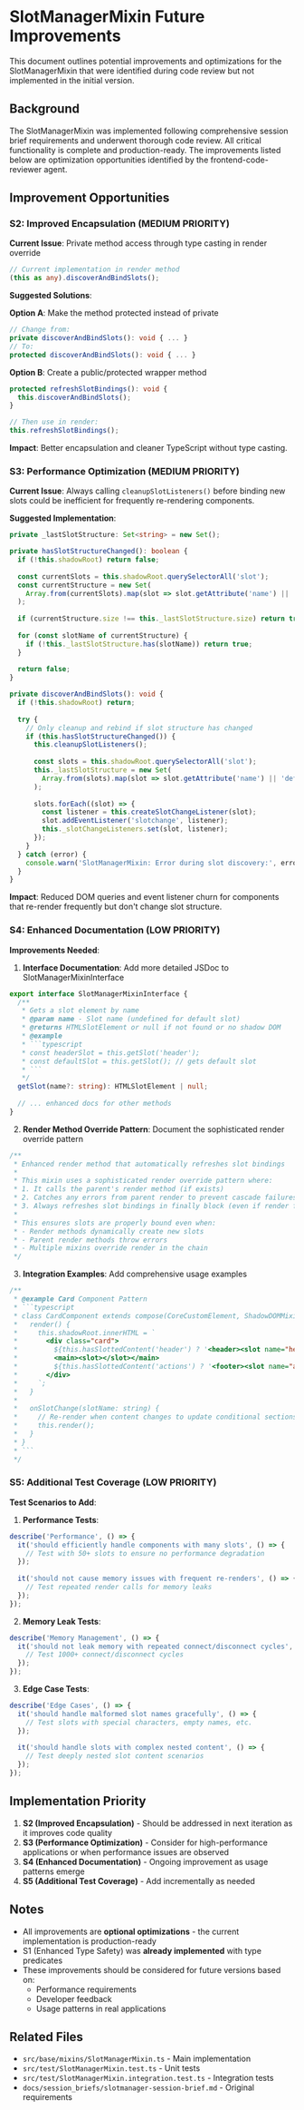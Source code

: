 # SlotManagerMixin Future Improvements

This document outlines potential improvements and optimizations for the SlotManagerMixin that were identified during code review but not implemented in the initial version.

## Background

The SlotManagerMixin was implemented following comprehensive session brief requirements and underwent thorough code review. All critical functionality is complete and production-ready. The improvements listed below are optimization opportunities identified by the frontend-code-reviewer agent.

## Improvement Opportunities

### S2: Improved Encapsulation (MEDIUM PRIORITY)

**Current Issue**: Private method access through type casting in render override
```typescript
// Current implementation in render method
(this as any).discoverAndBindSlots();
```

**Suggested Solutions**:

**Option A**: Make the method protected instead of private
```typescript
// Change from:
private discoverAndBindSlots(): void { ... }
// To:
protected discoverAndBindSlots(): void { ... }
```

**Option B**: Create a public/protected wrapper method
```typescript
protected refreshSlotBindings(): void {
  this.discoverAndBindSlots();
}

// Then use in render:
this.refreshSlotBindings();
```

**Impact**: Better encapsulation and cleaner TypeScript without type casting.

### S3: Performance Optimization (MEDIUM PRIORITY)

**Current Issue**: Always calling `cleanupSlotListeners()` before binding new slots could be inefficient for frequently re-rendering components.

**Suggested Implementation**:
```typescript
private _lastSlotStructure: Set<string> = new Set();

private hasSlotStructureChanged(): boolean {
  if (!this.shadowRoot) return false;
  
  const currentSlots = this.shadowRoot.querySelectorAll('slot');
  const currentStructure = new Set(
    Array.from(currentSlots).map(slot => slot.getAttribute('name') || 'default')
  );
  
  if (currentStructure.size !== this._lastSlotStructure.size) return true;
  
  for (const slotName of currentStructure) {
    if (!this._lastSlotStructure.has(slotName)) return true;
  }
  
  return false;
}

private discoverAndBindSlots(): void {
  if (!this.shadowRoot) return;
  
  try {
    // Only cleanup and rebind if slot structure has changed
    if (this.hasSlotStructureChanged()) {
      this.cleanupSlotListeners();
      
      const slots = this.shadowRoot.querySelectorAll('slot');
      this._lastSlotStructure = new Set(
        Array.from(slots).map(slot => slot.getAttribute('name') || 'default')
      );
      
      slots.forEach((slot) => {
        const listener = this.createSlotChangeListener(slot);
        slot.addEventListener('slotchange', listener);
        this._slotChangeListeners.set(slot, listener);
      });
    }
  } catch (error) {
    console.warn('SlotManagerMixin: Error during slot discovery:', error);
  }
}
```

**Impact**: Reduced DOM queries and event listener churn for components that re-render frequently but don't change slot structure.

### S4: Enhanced Documentation (LOW PRIORITY)

**Improvements Needed**:

1. **Interface Documentation**: Add more detailed JSDoc to SlotManagerMixinInterface
```typescript
export interface SlotManagerMixinInterface {
  /**
   * Gets a slot element by name
   * @param name - Slot name (undefined for default slot)
   * @returns HTMLSlotElement or null if not found or no shadow DOM
   * @example
   * ```typescript
   * const headerSlot = this.getSlot('header');
   * const defaultSlot = this.getSlot(); // gets default slot
   * ```
   */
  getSlot(name?: string): HTMLSlotElement | null;
  
  // ... enhanced docs for other methods
}
```

2. **Render Method Override Pattern**: Document the sophisticated render override pattern
```typescript
/**
 * Enhanced render method that automatically refreshes slot bindings
 * 
 * This mixin uses a sophisticated render override pattern where:
 * 1. It calls the parent's render method (if exists)
 * 2. Catches any errors from parent render to prevent cascade failures
 * 3. Always refreshes slot bindings in finally block (even if render failed)
 * 
 * This ensures slots are properly bound even when:
 * - Render methods dynamically create new slots
 * - Parent render methods throw errors
 * - Multiple mixins override render in the chain
 */
```

3. **Integration Examples**: Add comprehensive usage examples
```typescript
/**
 * @example Card Component Pattern
 * ```typescript
 * class CardComponent extends compose(CoreCustomElement, ShadowDOMMixin, SlotManagerMixin) {
 *   render() {
 *     this.shadowRoot.innerHTML = `
 *       <div class="card">
 *         ${this.hasSlottedContent('header') ? '<header><slot name="header"></slot></header>' : ''}
 *         <main><slot></slot></main>
 *         ${this.hasSlottedContent('actions') ? '<footer><slot name="actions"></slot></footer>' : ''}
 *       </div>
 *     `;
 *   }
 * 
 *   onSlotChange(slotName: string) {
 *     // Re-render when content changes to update conditional sections
 *     this.render();
 *   }
 * }
 * ```
 */
```

### S5: Additional Test Coverage (LOW PRIORITY)

**Test Scenarios to Add**:

1. **Performance Tests**:
```typescript
describe('Performance', () => {
  it('should efficiently handle components with many slots', () => {
    // Test with 50+ slots to ensure no performance degradation
  });
  
  it('should not cause memory issues with frequent re-renders', () => {
    // Test repeated render calls for memory leaks
  });
});
```

2. **Memory Leak Tests**:
```typescript
describe('Memory Management', () => {
  it('should not leak memory with repeated connect/disconnect cycles', () => {
    // Test 1000+ connect/disconnect cycles
  });
});
```

3. **Edge Case Tests**:
```typescript
describe('Edge Cases', () => {
  it('should handle malformed slot names gracefully', () => {
    // Test slots with special characters, empty names, etc.
  });
  
  it('should handle slots with complex nested content', () => {
    // Test deeply nested slot content scenarios
  });
});
```

## Implementation Priority

1. **S2 (Improved Encapsulation)** - Should be addressed in next iteration as it improves code quality
2. **S3 (Performance Optimization)** - Consider for high-performance applications or when performance issues are observed
3. **S4 (Enhanced Documentation)** - Ongoing improvement as usage patterns emerge
4. **S5 (Additional Test Coverage)** - Add incrementally as needed

## Notes

- All improvements are **optional optimizations** - the current implementation is production-ready
- S1 (Enhanced Type Safety) was **already implemented** with type predicates
- These improvements should be considered for future versions based on:
  - Performance requirements
  - Developer feedback
  - Usage patterns in real applications

## Related Files

- `src/base/mixins/SlotManagerMixin.ts` - Main implementation
- `src/test/SlotManagerMixin.test.ts` - Unit tests
- `src/test/SlotManagerMixin.integration.test.ts` - Integration tests
- `docs/session_briefs/slotmanager-session-brief.md` - Original requirements